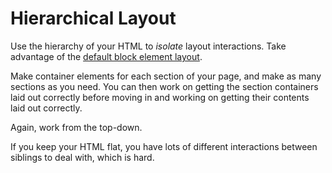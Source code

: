# Hierarchical Layout
Use the hierarchy of your HTML to _isolate_ layout interactions.
Take advantage of the [default block element layout](/notes/defaultlayout.md).

Make container elements for each section of your page, and make as many sections as you need.
You can then work on getting the section containers laid out correctly before moving in and working on getting their contents laid out correctly.

Again, work from the top-down.

If you keep your HTML flat, you have lots of different interactions between siblings to deal with, which is hard.
